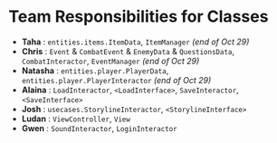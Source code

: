 # Team Responsibilities for Classes

- **Taha** : `entities.items.ItemData`, `ItemManager` *(end of Oct 29)*
- **Chris** : `Event` & `CombatEvent` & `EnemyData` & `QuestionsData`, `CombatInteractor`, `EventManager` *(end of Oct 29)*
- **Natasha** : `entities.player.PlayerData`, `entities.player.PlayerInteractor` *(end of Oct 29)*
- **Alaina** : `LoadInteractor`, `<LoadInterface>`, `SaveInteractor`, `<SaveInterface>`
- **Josh** : `usecases.StorylineInteractor`, `<StorylineInterface>`
- **Ludan** : `ViewController`, `View`
- **Gwen** : `SoundInteractor`, `LoginInteractor`
